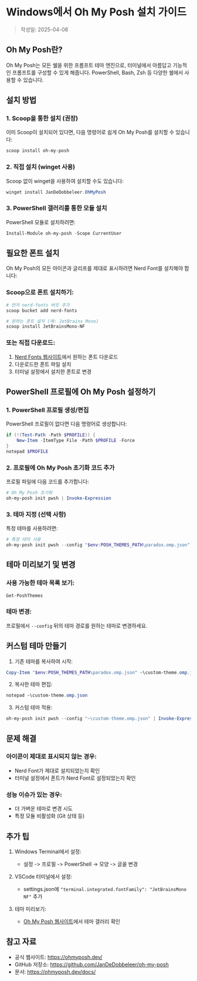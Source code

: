 # Windows에서 Oh My Posh 설치 가이드

> 작성일: 2025-04-08

## Oh My Posh란?
Oh My Posh는 모든 쉘을 위한 프롬프트 테마 엔진으로, 터미널에서 아름답고 기능적인 프롬프트를 구성할 수 있게 해줍니다. PowerShell, Bash, Zsh 등 다양한 쉘에서 사용할 수 있습니다.

## 설치 방법

### 1. Scoop을 통한 설치 (권장)
이미 Scoop이 설치되어 있다면, 다음 명령어로 쉽게 Oh My Posh를 설치할 수 있습니다:

```powershell
scoop install oh-my-posh
```

### 2. 직접 설치 (winget 사용)
Scoop 없이 winget을 사용하여 설치할 수도 있습니다:

```powershell
winget install JanDeDobbeleer.OhMyPosh
```

### 3. PowerShell 갤러리를 통한 모듈 설치
PowerShell 모듈로 설치하려면:

```powershell
Install-Module oh-my-posh -Scope CurrentUser
```

## 필요한 폰트 설치

Oh My Posh의 모든 아이콘과 글리프를 제대로 표시하려면 Nerd Font를 설치해야 합니다:

### Scoop으로 폰트 설치하기:
```powershell
# 먼저 nerd-fonts 버킷 추가
scoop bucket add nerd-fonts

# 원하는 폰트 설치 (예: JetBrains Mono)
scoop install JetBrainsMono-NF
```

### 또는 직접 다운로드:
1. [Nerd Fonts 웹사이트](https://www.nerdfonts.com/font-downloads)에서 원하는 폰트 다운로드
2. 다운로드한 폰트 파일 설치
3. 터미널 설정에서 설치한 폰트로 변경

## PowerShell 프로필에 Oh My Posh 설정하기

### 1. PowerShell 프로필 생성/편집
PowerShell 프로필이 없다면 다음 명령어로 생성합니다:

```powershell
if (!(Test-Path -Path $PROFILE)) {
    New-Item -ItemType File -Path $PROFILE -Force
}
notepad $PROFILE
```

### 2. 프로필에 Oh My Posh 초기화 코드 추가
프로필 파일에 다음 코드를 추가합니다:

```powershell
# Oh My Posh 초기화
oh-my-posh init pwsh | Invoke-Expression
```

### 3. 테마 지정 (선택 사항)
특정 테마를 사용하려면:

```powershell
# 특정 테마 사용
oh-my-posh init pwsh --config "$env:POSH_THEMES_PATH\paradox.omp.json" | Invoke-Expression
```

## 테마 미리보기 및 변경

### 사용 가능한 테마 목록 보기:
```powershell
Get-PoshThemes
```

### 테마 변경:
프로필에서 `--config` 뒤의 테마 경로를 원하는 테마로 변경하세요.

## 커스텀 테마 만들기

1. 기존 테마를 복사하여 시작:
```powershell
Copy-Item "$env:POSH_THEMES_PATH\paradox.omp.json" ~\custom-theme.omp.json
```

2. 복사한 테마 편집:
```powershell
notepad ~\custom-theme.omp.json
```

3. 커스텀 테마 적용:
```powershell
oh-my-posh init pwsh --config "~\custom-theme.omp.json" | Invoke-Expression
```

## 문제 해결

### 아이콘이 제대로 표시되지 않는 경우:
- Nerd Font가 제대로 설치되었는지 확인
- 터미널 설정에서 폰트가 Nerd Font로 설정되었는지 확인

### 성능 이슈가 있는 경우:
- 더 가벼운 테마로 변경 시도
- 특정 모듈 비활성화 (Git 상태 등)

## 추가 팁

1. Windows Terminal에서 설정:
   - 설정 -> 프로필 -> PowerShell -> 모양 -> 글꼴 변경

2. VSCode 터미널에서 설정:
   - settings.json에 `"terminal.integrated.fontFamily": "JetBrainsMono NF"` 추가

3. 테마 미리보기:
   - [Oh My Posh 웹사이트](https://ohmyposh.dev/docs/themes)에서 테마 갤러리 확인

## 참고 자료
- 공식 웹사이트: https://ohmyposh.dev/
- GitHub 저장소: https://github.com/JanDeDobbeleer/oh-my-posh
- 문서: https://ohmyposh.dev/docs/
